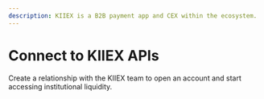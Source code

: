 ```yaml
---
description: KIIEX is a B2B payment app and CEX within the ecosystem.
---
```


# Connect to KIIEX APIs

Create a relationship with the KIIEX team to open an account and start accessing institutional liquidity.&#x20;
